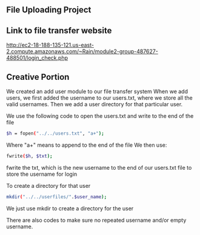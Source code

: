 


## File Uploading Project


## Link to file transfer website
http://ec2-18-188-135-121.us-east-2.compute.amazonaws.com/~Rain/module2-group-487627-488501/login_check.php


## Creative Portion
We created an add user module to our file transfer system
When we add users, we first added the username to our users.txt, where we store all the valid usernames. Then we add
a user directory for that particular user.

We use the following code to open the users.txt and write to the end of the file
```sh
$h = fopen("../../users.txt", "a+");
```
Where "a+" means to append to the end of the file
We then use:
```sh
fwrite($h, $txt);
```
fwrite the txt, which is the new username to the end of our users.txt file to store the username for login

To create a directory for that user
```sh
mkdir("../../userfiles/".$user_name);
```
We just use mkdir to create a directory for the user

There are also codes to make sure no repeated username and/or empty username.


